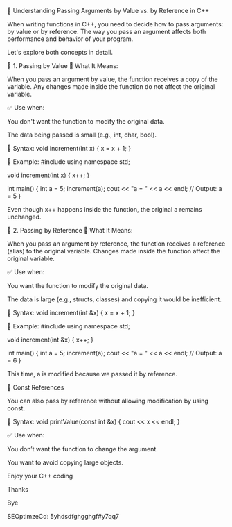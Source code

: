 🧠 Understanding Passing Arguments by Value vs. by Reference in C++

When writing functions in C++, you need to decide how to pass arguments: by value or by reference. The way you pass an argument affects both performance and behavior of your program.

Let's explore both concepts in detail.

📌 1. Passing by Value
🔹 What It Means:

When you pass an argument by value, the function receives a copy of the variable. Any changes made inside the function do not affect the original variable.

✅ Use when:

You don't want the function to modify the original data.

The data being passed is small (e.g., int, char, bool).

🔧 Syntax:
void increment(int x) {
    x = x + 1;
}

🧪 Example:
#include <iostream>
using namespace std;

void increment(int x) {
    x++;
}

int main() {
    int a = 5;
    increment(a);
    cout << "a = " << a << endl;  // Output: a = 5
}


Even though x++ happens inside the function, the original a remains unchanged.

📌 2. Passing by Reference
🔹 What It Means:

When you pass an argument by reference, the function receives a reference (alias) to the original variable. Changes made inside the function affect the original variable.

✅ Use when:

You want the function to modify the original data.

The data is large (e.g., structs, classes) and copying it would be inefficient.

🔧 Syntax:
void increment(int &x) {
    x = x + 1;
}

🧪 Example:
#include <iostream>
using namespace std;

void increment(int &x) {
    x++;
}

int main() {
    int a = 5;
    increment(a);
    cout << "a = " << a << endl;  // Output: a = 6
}


This time, a is modified because we passed it by reference.

🧩 Const References

You can also pass by reference without allowing modification by using const.

🔧 Syntax:
void printValue(const int &x) {
    cout << x << endl;
}

✅ Use when:

You don’t want the function to change the argument.

You want to avoid copying large objects.

Enjoy your C++ coding

Thanks

Bye

SEOptimzeCd: 5yhdsdfghgghgf#y7qq7
